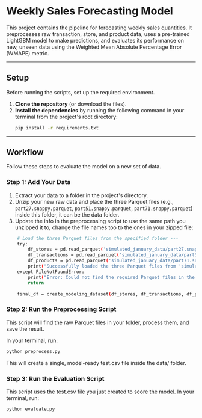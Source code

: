 # Weekly Sales Forecasting Model

This project contains the pipeline for forecasting weekly sales quantities. It preprocesses raw transaction, store, and product data, uses a pre-trained LightGBM model to make predictions, and evaluates its performance on new, unseen data using the Weighted Mean Absolute Percentage Error (WMAPE) metric.

---
## Setup

Before running the scripts, set up the required environment.

1.  **Clone the repository** (or download the files).
2.  **Install the dependencies** by running the following command in your terminal from the project's root directory:
    ```bash
    pip install -r requirements.txt
    ```

---
## Workflow

Follow these steps to evaluate the model on a new set of data.

### Step 1: Add Your Data

1.  Extract your data to a folder in the project's directory.
2.  Unzip your new raw data and place the three Parquet files (e.g., `part27.snappy.parquet`, `part51.snappy.parquet`, `part71.snappy.parquet`) inside this folder, it can be the data folder.
3. Update the info in the preprocessing script to use the same path you unzipped it to, change the file names too to the ones in your zipped file:

```bash
    # Load the three Parquet files from the specified folder ---
    try:
        df_stores = pd.read_parquet('simulated_january_data/part27.snappy.parquet')
        df_transactions = pd.read_parquet('simulated_january_data/part51.snappy.parquet')
        df_products = pd.read_parquet('simulated_january_data/part71.snappy.parquet')
        print("Successfully loaded the three Parquet files from 'simulated_january_data/'.")
    except FileNotFoundError:
        print("Error: Could not find the required Parquet files in the 'simulated_january_data/' folder.")
        return

    final_df = create_modeling_dataset(df_stores, df_transactions, df_products)
```

### Step 2: Run the Preprocessing Script

This script will find the raw Parquet files in your folder, process them, and save the result.

In your terminal, run:
```bash
python preprocess.py
```
This will create a single, model-ready test.csv file inside the data/ folder.

### Step 3: Run the Evaluation Script

This script uses the test.csv file you just created to score the model. In your terminal, run:

```bash
python evaluate.py
```
